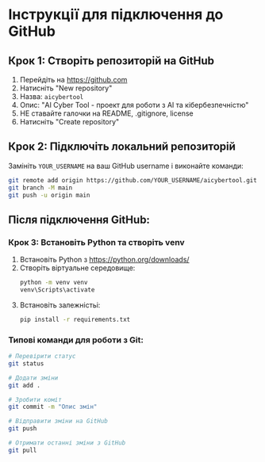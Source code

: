 # Інструкції для підключення до GitHub

## Крок 1: Створіть репозиторій на GitHub
1. Перейдіть на https://github.com
2. Натисніть "New repository"
3. Назва: `aicybertool`
4. Опис: "AI Cyber Tool - проект для роботи з AI та кібербезпечністю"
5. НЕ ставайте галочки на README, .gitignore, license
6. Натисніть "Create repository"

## Крок 2: Підключіть локальний репозиторій
Замініть `YOUR_USERNAME` на ваш GitHub username і виконайте команди:

```bash
git remote add origin https://github.com/YOUR_USERNAME/aicybertool.git
git branch -M main
git push -u origin main
```

## Після підключення GitHub:

### Крок 3: Встановіть Python та створіть venv
1. Встановіть Python з https://python.org/downloads/
2. Створіть віртуальне середовище:
   ```bash
   python -m venv venv
   venv\Scripts\activate
   ```
3. Встановіть залежністьі:
   ```bash
   pip install -r requirements.txt
   ```

### Типові команди для роботи з Git:
```bash
# Перевірити статус
git status

# Додати зміни
git add .

# Зробити коміт
git commit -m "Опис змін"

# Відправити зміни на GitHub
git push

# Отримати останні зміни з GitHub
git pull
```
